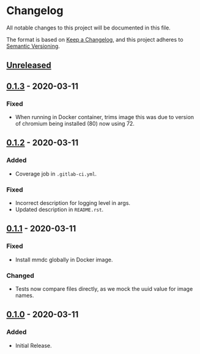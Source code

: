# Changelog

All notable changes to this project will be documented in this file.

The format is based on [Keep a Changelog](https://keepachangelog.com/en/1.0.0/),
and this project adheres to [Semantic Versioning](https://semver.org/spec/v2.0.0.html).

## [Unreleased]

## [0.1.3] - 2020-03-11
### Fixed
- When running in Docker container, trims image this was due to version of chromium being installed (80) now using 72.

## [0.1.2] - 2020-03-11
### Added
- Coverage job in `.gitlab-ci.yml`.

### Fixed
- Incorrect description for logging level in args.
- Updated description in `README.rst`.

## [0.1.1] - 2020-03-11
### Fixed
- Install mmdc globally in Docker image. 

### Changed
- Tests now compare files directly, as we mock the uuid value for image names.

## [0.1.0] - 2020-03-11
### Added
- Initial Release.

[Unreleased]: https://gitlab.com/hmajid2301/markdown-mermaid-to-images/-/compare/release%2F0.1.3...master
[0.1.3]: https://gitlab.com/hmajid2301/markdown-mermaid-to-images/-/compare/release%2F0.1.2...0.1.3
[0.1.2]: https://gitlab.com/hmajid2301/markdown-mermaid-to-images/-/compare/release%2F0.1.1...0.1.2
[0.1.1]: https://gitlab.com/hmajid2301/markdown-mermaid-to-images/-/compare/release%2F0.1.0...0.1.1
[0.1.0]: https://gitlab.com/hmajid2301/markdown-mermaid-to-images/-/tags/release%2F0.1.0